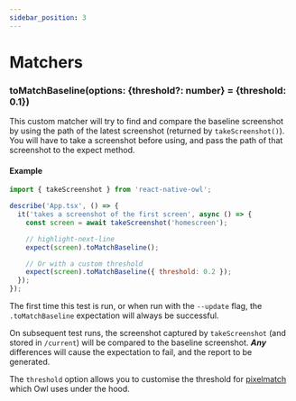 ```yaml
---
sidebar_position: 3
---
```


# Matchers

### toMatchBaseline(options: {threshold?: number} = {threshold: 0.1})

This custom matcher will try to find and compare the baseline screenshot by using the path of the latest screenshot (returned by `takeScreenshot()`). You will have to take a screenshot before using, and pass the path of that screenshot to the expect method.

#### Example

```js title="__tests__/App.owl.tsx"
import { takeScreenshot } from 'react-native-owl';

describe('App.tsx', () => {
  it('takes a screenshot of the first screen', async () => {
    const screen = await takeScreenshot('homescreen');

    // highlight-next-line
    expect(screen).toMatchBaseline();

    // Or with a custom threshold
    expect(screen).toMatchBaseline({ threshold: 0.2 });
  });
});
```

The first time this test is run, or when run with the `--update` flag, the `.toMatchBaseline` expectation will always be successful.

On subsequent test runs, the screenshot captured by `takeScreenshot` (and stored in `/current`) will be compared to the baseline screenshot. **_Any_** differences will cause the expectation to fail, and the report to be generated.

The `threshold` option allows you to customise the threshold for [pixelmatch](https://github.com/mapbox/pixelmatch#pixelmatchimg1-img2-output-width-height-options) which Owl uses under the hood.
